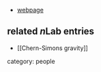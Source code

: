 
* [webpage](http://www.het.brown.edu/~nastase/)

## related $n$Lab entries

* [[Chern-Simons gravity]]

category: people